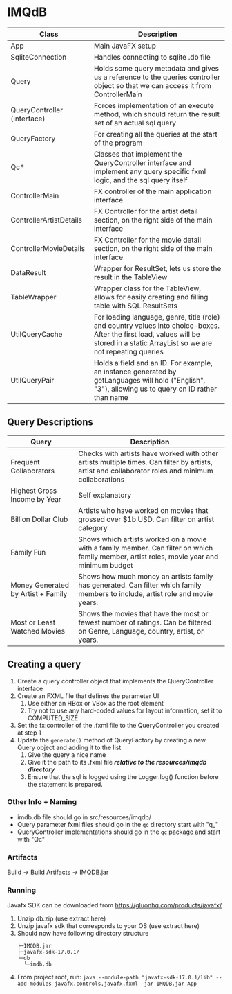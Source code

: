 # IMQdB

|Class|Description|
|---|---|
|App|Main JavaFX setup|
|SqliteConnection|Handles connecting to sqlite .db file|
|Query|Holds some query metadata and gives us a reference to the queries controller object so that we can access it from ControllerMain|
|QueryController (interface)|Forces implementation of an execute method, which should return the result set of an actual sql query|
|QueryFactory|For creating all the queries at the start of the program|
|Qc*|Classes that implement the QueryController interface and implement any query specific fxml logic, and the sql query itself|
|ControllerMain|FX controller of the main application interface|
|ControllerArtistDetails|FX Controller for the artist detail section, on the right side of the main interface|
|ControllerMovieDetails|FX Controller for the movie detail section, on the right side of the main interface|
|DataResult|Wrapper for ResultSet, lets us store the result in the TableView|
|TableWrapper|Wrapper class for the TableView, allows for easily creating and filling table with SQL ResultSets|
|UtilQueryCache|For loading language, genre, title (role) and country values into choice-boxes. After the first load, values will be stored in a static ArrayList so we are not repeating queries|
|UtilQueryPair|Holds a field and an ID. For example, an instance generated by getLanguages will hold ("English", "3"), allowing us to query on ID rather than name|

## Query Descriptions

| Query                              |Description|
|------------------------------------|-----|
| Frequent Collaborators             |Checks with artists have worked with other artists multiple times. Can filter by artists, artist and collaborator roles and minimum collaborations|
| Highest Gross Income by Year       |Self explanatory|
| Billion Dollar Club                |Artists who have worked on movies that grossed over $1b USD. Can filter on artist category|
| Family Fun                         |Shows which artists worked on a movie with a family member. Can filter on which family member, artist roles, movie year and minimum budget|
| Money Generated by Artist + Family |Shows how much money an artists family has generated. Can filter which family members to include, artist role and movie years.|
| Most or Least Watched Movies       |Shows the movies that have the most or fewest number of ratings. Can be filtered on Genre, Language, country, artist, or years.|

## Creating a query

1. Create a query controller object that implements the QueryController interface
2. Create an FXML file that defines the parameter UI
   1. Use either an HBox or VBox as the root element 
   2. Try not to use any hard-coded values for layout information, set it to COMPUTED_SIZE
3. Set the fx:controller of the .fxml file to the QueryController you created at step 1 
4. Update the `generate()` method of QueryFactory by creating a new Query object and adding it to the list
   1. Give the query a nice name
   2. Give it the path to its .fxml file ***relative to the resources/imqdb directory***
   3. Ensure that the sql is logged using the Logger.log() function before the statement is prepared.

### Other Info + Naming

* imdb.db file should go in src/resources/imqdb/
* Query parameter fxml files should go in the `qc` directory start with "q_"
* QueryController implementations should go in the `qc` package and start with "Qc"

### Artifacts

Build -> Build Artifacts -> IMQDB.jar

### Running

Javafx SDK can be downloaded from https://gluonhq.com/products/javafx/

1. Unzip db.zip (use extract here)
2. Unzip javafx sdk that corresponds to your OS (use extract here)
3. Should now have following directory structure 
   ```text
   ├─IMQDB.jar
   ├─javafx-sdk-17.0.1/
   └─db
     └─imdb.db
   ```
4. From project root, run: `java --module-path "javafx-sdk-17.0.1/lib" --add-modules javafx.controls,javafx.fxml -jar IMQDB.jar App`
